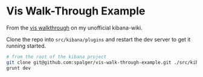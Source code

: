 # Vis Walk-Through Example

From the [vis walkthrough](https://github.com/spalger/kibana/wiki) on my unofficial kibana-wiki.

Clone the repo into `src/kibana/plugins` and restart the dev server to get it running started.

```sh
# from the root of the kibana project
git clone git@github.com:spalger/vis-walk-through-example.git ./src/kibana/plugins
grunt dev
```